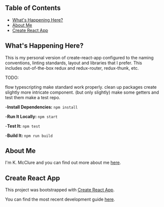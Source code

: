 ## Table of Contents

- [What's Happening Here?](#whats-up)
- [About Me](#about-me)
- [Create React App](#create-react-app)


## What's Happening Here?

This is my personal version of create-react-app configured to the naming conventions, linting standards, layout and libraries that I prefer. This includes out-of-the-box redux and redux-router, redux-thunk, etc.

TODO:

flow typescripting
make standard work properly.
clean up packages
create slightly more intricate component. (but only slightly)
make some getters and test them
make a test repo. 

-**Install Dependencies:** `npm install`

-**Run It Locally:** `npm start`

-**Test It:** `npm test`

-**Build It:** `npm run build`

## About Me

I'm K. McClure and you can find out more about me [here](http://www.koorogi.com).


## Create React App

This project was bootstrapped with [Create React App](https://github.com/facebookincubator/create-react-app).

You can find the most recent development guide [here](https://github.com/facebookincubator/create-react-app/blob/master/packages/react-scripts/template/README.md).

